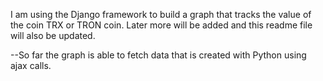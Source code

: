 I am using the Django framework to build a graph that tracks the value of the coin TRX or TRON coin. 
Later more will be added and this readme file will also be updated. 

--So far the graph is able to fetch data that is created with Python using ajax calls. 
